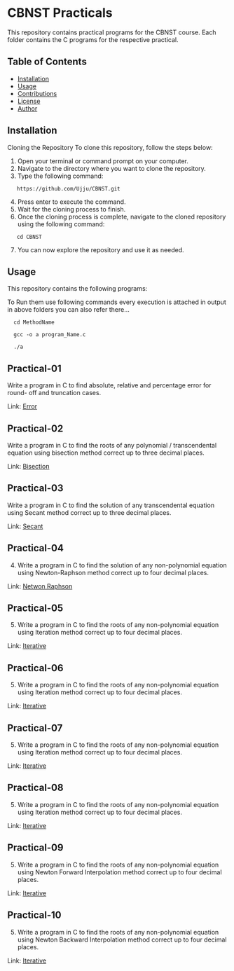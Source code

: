 # CBNST Practicals
This repository contains practical programs for the CBNST course. Each folder contains the C programs for the respective practical.

## Table of Contents

- [Installation](#installation)
- [Usage](#usage)
- [Contributions](#contributions)
- [License](#license)
- [Author](#author)

## Installation

Cloning the Repository
To clone this repository, follow the steps below:

1. Open your terminal or command prompt on your computer.
2. Navigate to the directory where you want to clone the repository.
3. Type the following command:
```
   https://github.com/Ujju/CBNST.git
```
4. Press enter to execute the command.
5. Wait for the cloning process to finish.
6. Once the cloning process is complete, navigate to the cloned repository using the following command:
```
   cd CBNST  
```
7. You can now explore the repository and use it as needed.

## Usage

This repository contains the following programs:

To Run them use following commands every execution is attached in output in above folders you can also refer there...

```
  cd MethodName
```

```
  gcc -o a program_Name.c
```

```
  ./a
```

## Practical-01
Write a program in C to find absolute, relative and percentage error for round- off and truncation cases.

Link: [Error](https://github.com/Ujju-27/CBNST/tree/main/BisectionMethod)

## Practical-02
Write a program in C to find the roots of any polynomial / transcendental equation using bisection method correct up to three decimal places.

Link: [Bisection](https://github.com/Ujju-27/CBNST/tree/main/BisectionMethod)

## Practical-03
Write a program in C to find the solution of any transcendental equation using Secant method correct up to three decimal places.

Link: [Secant](https://github.com/Ujju-27/CBNST/tree/main/SecantMethod)

## Practical-04
4.	Write a program in C to find the solution of any non-polynomial equation using Newton-Raphson method correct up to four decimal places.

Link: [Netwon Raphson](https://github.com/Ujju-27/CBNST/tree/main/NRaphsonMethod)

## Practical-05
5.	Write a program in C to find the roots of any non-polynomial equation using Iteration method correct up to four decimal places.

Link: [Iterative](https://github.com/Ujju-27/CBNST/tree/main/IterativeMethod)

## Practical-06
5.	Write a program in C to find the roots of any non-polynomial equation using Iteration method correct up to four decimal places.

Link: [Iterative](https://github.com/Ujju-27/CBNST/tree/main/GaussElimination)

## Practical-07
5.	Write a program in C to find the roots of any non-polynomial equation using Iteration method correct up to four decimal places.

Link: [Iterative](https://github.com/Ujju-27/CBNST/tree/main/GaussJordan)

## Practical-08
5.	Write a program in C to find the roots of any non-polynomial equation using Iteration method correct up to four decimal places.

Link: [Iterative](https://github.com/Ujju-27/CBNST/tree/main/GaussSeidal)

## Practical-09
5.	Write a program in C to find the roots of any non-polynomial equation using Newton Forward Interpolation method correct up to four decimal places.

Link: [Iterative](https://github.com/Ujju-27/CBNST/tree/main/NewtonForward)

## Practical-10
5.	Write a program in C to find the roots of any non-polynomial equation using Newton Backward Interpolation method correct up to four decimal places.

Link: [Iterative](https://github.com/Ujju-27/CBNST/tree/main/NewtonBackward)
